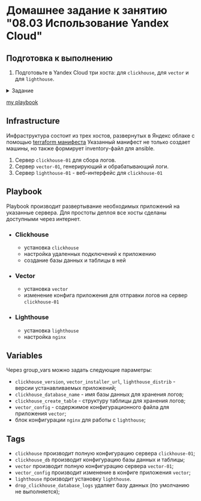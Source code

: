# Домашнее задание к занятию "08.03 Использование Yandex Cloud"

## Подготовка к выполнению

1. Подготовьте в Yandex Cloud три хоста: для `clickhouse`, для `vector` и для `lighthouse`.

<details>
<summary>Задание</summary>

## Основная часть

1. Допишите playbook: нужно сделать ещё один play, который устанавливает и настраивает lighthouse.
2. При создании tasks рекомендую использовать модули: `get_url`, `template`, `yum`, `apt`.
3. Tasks должны: скачать статику lighthouse, установить nginx или любой другой webserver, настроить его конфиг для открытия lighthouse, запустить webserver.
4. Приготовьте свой собственный inventory файл `prod.yml`.
5. Запустите `ansible-lint site.yml` и исправьте ошибки, если они есть.
6. Попробуйте запустить playbook на этом окружении с флагом `--check`.
7. Запустите playbook на `prod.yml` окружении с флагом `--diff`. Убедитесь, что изменения на системе произведены.
8. Повторно запустите playbook с флагом `--diff` и убедитесь, что playbook идемпотентен.
9. Подготовьте README.md файл по своему playbook. В нём должно быть описано: что делает playbook, какие у него есть параметры и теги.
10. Готовый playbook выложите в свой репозиторий, поставьте тег `08-ansible-03-yandex` на фиксирующий коммит, в ответ предоставьте ссылку на него.
</details>





[my playbook](https://github.com/Vitalya-Mozgovoy/ansible--netelogy/tree/main/08-ansible-03-yandex/playbook)

## Infrastructure

Инфраструктура состоит из трех хостов, развернутых в Яндекс облаке с помощью [terraform манифеста](https://github.com/Vitalya-Mozgovoy/ansible--netelogy/blob/main/08-ansible-03-yandex/main.tf) Указанный манифест не только создает машины, но также формирует inventory-файл для ansible.

1. Сервер `clickhouse-01` для сбора логов.
2. Сервер `vector-01`, генерирующий и обрабатывающий логи.
3. Сервер `lighthouse-01` - веб-интерфейс для `clickhouse-01`

## Playbook

Playbook производит развертывание необходимых приложений на указанные сервера. Для простоты деплоя все хосты сделаны доступными через интернет. 

- ### Clickhouse

  - установка `clickhouse`
  - настройка удаленных подключений к приложению
  - создание базы данных и таблицы в ней


- ### Vector

  - установка `vector`
  - изменение конфига приложения для отправки логов на сервер `clickhouse-01`

- ### Lighthouse

  - установка `lighthouse`
  - настройка `nginx`

## Variables

Через group_vars можно задать следующие параметры:
- `clickhouse_version`, `vector_installer_url`, `lighthouse_distrib` - версии устанавливаемых приложений;
- `clickhouse_database_name` - имя базы данных для хранения логов;
- `clickhouse_create_table` - структуру таблицы для хранения логов;
- `vector_config` - содержимое конфигурационного файла для приложения `vector`;
- блок конфигурации `nginx` для работы с `lighthouse`;

## Tags

- `clickhouse` производит полную конфигурацию сервера `clickhouse-01`;
- `clickhouse_db` производит конфигурацию базы данных и таблицы;
- `vector` производит полную конфигурацию сервера `vector-01`;
- `vector_config` производит изменение в конфиге приложения `vector`;
- `lighthouse` производит установку `lighthouse`.
- `drop_clickhouse_database_logs` удаляет базу данных (по умолчанию не выполняется);